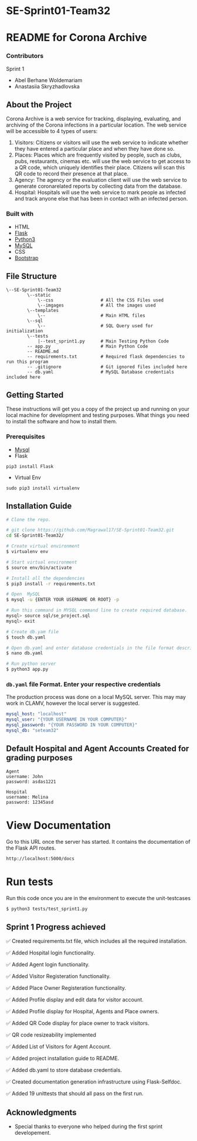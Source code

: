 # SE-Sprint01-Team32

# README for Corona Archive

### Contributors

Sprint 1

- Abel Berhane Woldemariam
- Anastasiia Skryzhadlovska

## About the Project

Corona Archive is a web service for tracking, displaying, evaluating, and
archiving of the Corona infections in a particular location. The web service will be accessible to
4 types of users:

1. Visitors: Citizens or visitors will use the web service to indicate whether they have
   entered a particular place and when they have done so.
2. Places: Places which are frequently visited by people, such as clubs, pubs, restaurants,
   cinemas etc. will use the web service to get access to a QR code, which uniquely
   identifies their place. Citizens will scan this QR code to record their presence at that
   place.
3. Agency: The agency or the evaluation client will use the web service to generate coronarelated reports by collecting data from the database.
4. Hospital: Hospitals will use the web service to mark people as infected and track anyone else that has been in contact with an infected person.


### Built with

- HTML
- [Flask](https://www.fullstackpython.com/flask.html)
- [Python3](https://www.python.org/download/releases/3.0/)
- [MySQL](https://www.mysql.com/)
- CSS
- [Bootstrap](https://getbootstrap.com/docs/3.4/css/)

## File Structure

```
\--SE-Sprint01-Team32
        \--static
            \--css                  # All the CSS Files used
            \--imgages              # All the images used
        \--templates
            \--                     # Main HTML files
        \--sql
            \--                     # SQL Query used for initialization
        \--tests
            |--test_sprint1.py      # Main Testing Python Code
        -- app.py                   # Main Python Code
        -- README.md
        -- requirements.txt         # Required flask dependencies to run this program
        -- .gitignore               # Git ignored files included here
        -- db.yaml                  # MySQL Database credentials included here 
```

## Getting Started

These instructions will get you a copy of the project up and running on your local machine for development and testing purposes. What things you need to install the software and how to install them.

### Prerequisites

- [Mysql](https://dev.mysql.com/downloads/installer/)
- Flask

```
pip3 install Flask
```

- Virtual Env

```
sudo pip3 install virtualenv
```

## Installation Guide

```bash
# Clone the repo.

# git clone https://github.com/Magrawal17/SE-Sprint01-Team32.git
cd SE-Sprint01-Team32/

# Create virtual environment
$ virtualenv env

# Start virtual environment
$ source env/bin/activate

# Install all the dependencies
$ pip3 install -r requirements.txt

# Open  MySQL
$ mysql -u {ENTER YOUR USERNAME OR ROOT} -p

# Run this command in MYSQL command line to create required database.
mysql> source sql/se_project.sql
mysql> exit

# Create db.yam file
$ touch db.yaml

# Open db.yaml and enter database credentials in the file format described below
$ nano db.yaml

# Run python server
$ python3 app.py

```

### `db.yaml` file Format. Enter your respective credentials

The production process was done on a local MySQL server. This may may work
in CLAMV, however the local server is suggested. 

```yaml
mysql_host: "localhost"
mysql_user: "{YOUR USERNAME IN YOUR COMPUTER}"
mysql_password: "{YOUR PASSWORD IN YOUR COMPUTER}"
mysql_db: "seteam32"
```

## Default Hospital and Agent Accounts Created for grading purposes

```
Agent
username: John
password: asdas1221

Hospital
username: Melina
password: 12345asd

```

# View Documentation

Go to this URL once the server has started. It contains the documentation
of the Flask API routes.

```
http://localhost:5000/docs
```

# Run tests

Run this code once you are in the environment to execute the unit-testcases

```sh
$ python3 tests/test_sprint1.py
```

## Sprint 1 Progress achieved

✅ Created requirements.txt file, which includes all the required installation.

✅ Added Hospital login functionality.

✅ Added Agent login functionality.

✅ Added Visitor Registeration functionality.

✅ Added Place Owner Registeration functionality.

✅ Added Profile display and edit data for visitor account.

✅ Added Profile display for Hospital, Agents and Place owners.

✅ Added QR Code display for place owner to track visitors.

✅ QR code resizeability implemented

✅ Added List of Visitors for Agent Account.

✅ Added project installation guide to README.

✅ Added db.yaml to store database credentials.

✅ Created documentation generation infrastructure using Flask-Selfdoc.

✅ Added 19 unittests that should all pass on the first run. 


## Acknowledgments

- Special thanks to everyone who helped during the first sprint developement.
